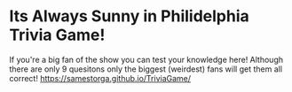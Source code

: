 # Its Always Sunny in Philidelphia Trivia Game!
If you're a big fan of the show you can test your knowledge here! Although there are only 9 quesitons only the biggest (weirdest) fans will get them all correct!
https://samestorga.github.io/TriviaGame/
